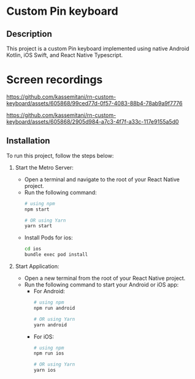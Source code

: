 # Custom Pin keyboard 

## Description

This project is a custom Pin keyboard implemented using native Android Kotlin, iOS Swift, and React Native Typescript.


# Screen recordings

https://github.com/kassemitani/rn-custom-keyboard/assets/605868/99ced77d-0f57-4083-88b4-78ab9a9f7776 

https://github.com/kassemitani/rn-custom-keyboard/assets/605868/2905d984-a7c3-4f7f-a33c-117e9155a5d0




## Installation

To run this project, follow the steps below:

1. Start the Metro Server:
   - Open a terminal and navigate to the root of your React Native project.
   - Run the following command:
     ```bash
     # using npm
     npm start
     
     # OR using Yarn
     yarn start
     ```
   - Install Pods for ios: 
     ```bash
     cd ios
     bundle exec pod install
     ```

2. Start Application:
   - Open a new terminal from the root of your React Native project.
   - Run the following command to start your Android or iOS app:
     - For Android:
       ```bash
       # using npm
       npm run android
       
       # OR using Yarn
       yarn android
       ```
     - For iOS:
       ```bash
       # using npm
       npm run ios
       
       # OR using Yarn
       yarn ios
       ```




